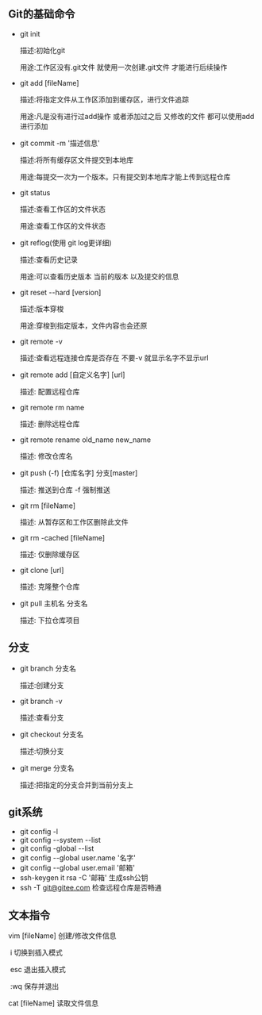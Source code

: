 ## Git的基础命令

- git init                

  描述:初始化git          

  用途:工作区没有.git文件 就使用一次创建.git文件 才能进行后续操作

- git add [fileName]

  描述:将指定文件从工作区添加到缓存区，进行文件追踪

  用途:凡是没有进行过add操作 或者添加过之后 又修改的文件 都可以使用add进行添加

- git commit -m '描述信息'

  描述:将所有缓存区文件提交到本地库

  用途:每提交一次为一个版本。只有提交到本地库才能上传到远程仓库

- git status

  描述:查看工作区的文件状态

  用途:查看工作区的文件状态

- git reflog(使用 git log更详细)

  描述:查看历史记录

  用途:可以查看历史版本 当前的版本 以及提交的信息

- git reset --hard [version]

  描述:版本穿梭

  用途:穿梭到指定版本，文件内容也会还原

- git remote -v

  描述:查看远程连接仓库是否存在  不要-v 就显示名字不显示url

- git remote add [自定义名字] [url]

  描述: 配置远程仓库

- git remote rm name

  描述: 删除远程仓库

- git remote rename old_name new_name

  描述: 修改仓库名

- git push (-f) [仓库名字] 分支[master]

  描述: 推送到仓库   -f 强制推送

- git rm [fileName]  

  描述: 从暂存区和工作区删除此文件

- git rm -cached [fileName]
  
  描述: 仅删除缓存区

- git clone [url]

  描述: 克隆整个仓库

- git pull 主机名  分支名
 
  描述: 下拉仓库项目

## 分支

- git branch 分支名
  
  描述:创建分支

- git branch -v
  
  描述:查看分支

- git checkout 分支名

  描述:切换分支

- git merge 分支名

  描述:把指定的分支合并到当前分支上


## git系统

- git config -l
- git config --system --list
- git config -global --list
- git config --global user.name '名字'
- git config --global user.email '邮箱'
- ssh-keygen it rsa -C '邮箱'     生成ssh公钥
- ssh -T git@gitee.com   检查远程仓库是否畅通

## 文本指令

  vim  [fileName]    创建/修改文件信息

  ​      i   切换到插入模式    

  ​     esc  退出插入模式

  ​     :wq 保存并退出

  cat [fileName]   读取文件信息 

  